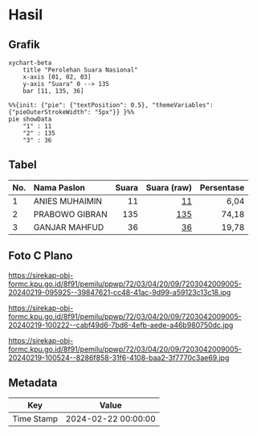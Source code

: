 # Hasil

## Grafik

```mermaid
xychart-beta
    title "Perolehan Suara Nasional"
    x-axis [01, 02, 03]
    y-axis "Suara" 0 --> 135
    bar [11, 135, 36]
```

```mermaid
%%{init: {"pie": {"textPosition": 0.5}, "themeVariables": {"pieOuterStrokeWidth": "5px"}} }%%
pie showData
    "1" : 11
    "2" : 135
    "3" : 36
```

## Tabel

| No. | Nama Paslon    | Suara | Suara (raw) | Persentase |
|:--- |:-------------- | -----:| -----------:| ----------:|
| 1   | ANIES MUHAIMIN | 11    | [11][p-1]   | 6,04       |
| 2   | PRABOWO GIBRAN | 135   | [135][p-2]  | 74,18      |
| 3   | GANJAR MAHFUD  | 36    | [36][p-3]   | 19,78      |


[p-1]: https://github.com/gigit-pemilu/pemilu-2024/blob/main/pilpres/hitung-suara/sub/72-sulawesi-tengah/sub/03-donggala/sub/04-rio-pakava/sub/2009-rio-mukti/sub/005-tps/sub/paslon-1.txt
[p-2]: https://github.com/gigit-pemilu/pemilu-2024/blob/main/pilpres/hitung-suara/sub/72-sulawesi-tengah/sub/03-donggala/sub/04-rio-pakava/sub/2009-rio-mukti/sub/005-tps/sub/paslon-2.txt
[p-3]: https://github.com/gigit-pemilu/pemilu-2024/blob/main/pilpres/hitung-suara/sub/72-sulawesi-tengah/sub/03-donggala/sub/04-rio-pakava/sub/2009-rio-mukti/sub/005-tps/sub/paslon-3.txt

## Foto C Plano

https://sirekap-obj-formc.kpu.go.id/8f91/pemilu/ppwp/72/03/04/20/09/7203042009005-20240219-095925--39847621-cc48-41ac-9d99-a59123c13c18.jpg

https://sirekap-obj-formc.kpu.go.id/8f91/pemilu/ppwp/72/03/04/20/09/7203042009005-20240219-100222--cabf49d6-7bd6-4efb-aede-a46b980750dc.jpg

https://sirekap-obj-formc.kpu.go.id/8f91/pemilu/ppwp/72/03/04/20/09/7203042009005-20240219-100524--8286f858-31f6-4108-baa2-3f7770c3ae69.jpg


## Metadata

| Key        | Value               |
| ---------- | ------------------- |
| Time Stamp | 2024-02-22 00:00:00 |



